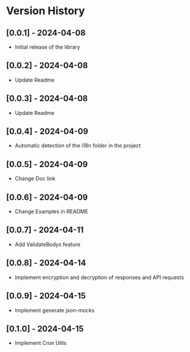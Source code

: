 # Version History

## [0.0.1] - 2024-04-08
- Initial release of the library

## [0.0.2] - 2024-04-08
- Update Readme

## [0.0.3] - 2024-04-08
- Update Readme

## [0.0.4] - 2024-04-09
- Automatic detection of the i18n folder in the project

## [0.0.5] - 2024-04-09
- Change Doc link

## [0.0.6] - 2024-04-09
- Change Examples in README

## [0.0.7] - 2024-04-11
- Add ValidateBodys feature

## [0.0.8] - 2024-04-14
- Implement encryption and decryption of responses and API requests

## [0.0.9] - 2024-04-15
- Implement generate json-mocks

## [0.1.0] - 2024-04-15
- Implement Cron Utils